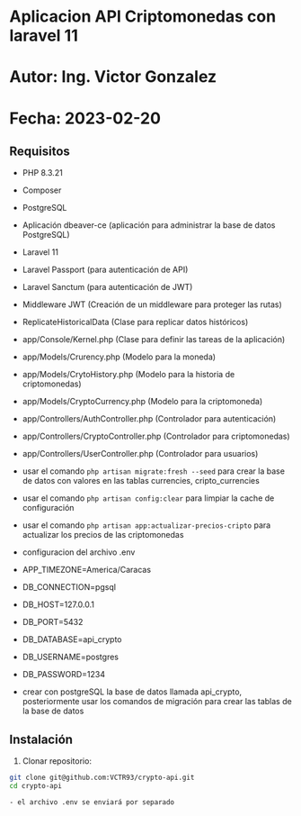# Aplicacion API Criptomonedas con laravel 11
# Autor: Ing. Victor Gonzalez
# Fecha: 2023-02-20

## Requisitos
- PHP 8.3.21
- Composer
- PostgreSQL
- Aplicación dbeaver-ce (aplicación para administrar la base de datos PostgreSQL)
- Laravel 11
- Laravel Passport (para autenticación de API)
- Laravel Sanctum (para autenticación de JWT)
- Middleware JWT (Creación de un middleware para proteger las rutas)
- ReplicateHistoricalData (Clase para replicar datos históricos)
- app/Console/Kernel.php (Clase para definir las tareas de la aplicación)
- app/Models/Crurency.php (Modelo para la moneda)
- app/Models/CrytoHistory.php (Modelo para la historia de criptomonedas)
- app/Models/CryptoCurrency.php (Modelo para la criptomoneda)
- app/Controllers/AuthController.php (Controlador para autenticación)
- app/Controllers/CryptoController.php (Controlador para criptomonedas)
- app/Controllers/UserController.php (Controlador para usuarios)
- usar el comando `php artisan migrate:fresh --seed` para crear la base de datos con valores en las tablas currencies, cripto_currencies
- usar el comando `php artisan config:clear` para limpiar la cache de configuración
- usar el comando `php artisan app:actualizar-precios-cripto` para actualizar los precios de las criptomonedas
- configuracion del archivo .env

- APP_TIMEZONE=America/Caracas

- DB_CONNECTION=pgsql
- DB_HOST=127.0.0.1
- DB_PORT=5432
- DB_DATABASE=api_crypto
- DB_USERNAME=postgres
- DB_PASSWORD=1234

- crear con postgreSQL la base de datos llamada api_crypto, posteriormente usar los comandos de migración para crear las tablas de la base de datos


## Instalación
1. Clonar repositorio:
```bash
git clone git@github.com:VCTR93/crypto-api.git
cd crypto-api

- el archivo .env se enviará por separado 
